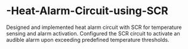 # -Heat-Alarm-Circuit-using-SCR
Designed and implemented heat alarm circuit with SCR for temperature sensing and alarm activation. Configured the SCR circuit to activate an audible alarm upon exceeding predefined temperature thresholds.
